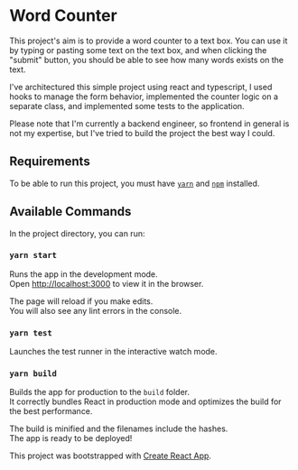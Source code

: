 # Word Counter

This project's aim is to provide a word counter to a text box. You can use it by typing or pasting some text on the text box, and when clicking the "submit" button, you should be able to see how many words exists on the text.

I've architectured this simple project using react and typescript, I used hooks to manage the form behavior, implemented the counter logic on a separate class, and implemented some tests to the application.

Please note that I'm currently a backend engineer, so frontend in general is not my expertise, but I've tried to build the project the best way I could.

## Requirements
To be able to run this project, you must have [`yarn`](https://classic.yarnpkg.com/lang/en/docs/install/#mac-stable) and [`npm`](https://docs.npmjs.com/downloading-and-installing-node-js-and-npm) installed.

## Available Commands

In the project directory, you can run:

### `yarn start`

Runs the app in the development mode.\
Open [http://localhost:3000](http://localhost:3000) to view it in the browser.

The page will reload if you make edits.\
You will also see any lint errors in the console.

### `yarn test`

Launches the test runner in the interactive watch mode.

### `yarn build`

Builds the app for production to the `build` folder.\
It correctly bundles React in production mode and optimizes the build for the best performance.

The build is minified and the filenames include the hashes.\
The app is ready to be deployed!


This project was bootstrapped with [Create React App](https://github.com/facebook/create-react-app).